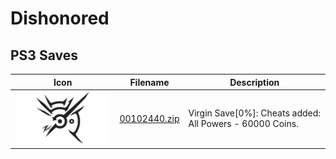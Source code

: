 # Dishonored

## PS3 Saves

| Icon | Filename | Description |
|------|----------|-------------|
| ![Dishonored](ICON0.PNG) | [00102440.zip](00102440.zip) | Virgin Save[0%]: Cheats added: All Powers - 60000 Coins. |

